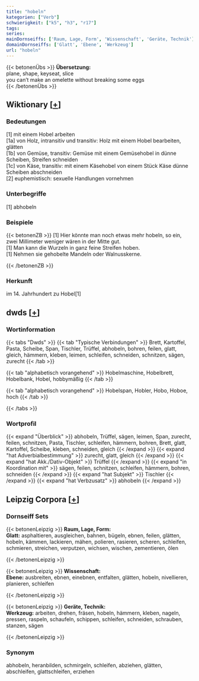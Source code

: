 ```yaml
---
title: "hobeln"
kategorien: ["Verb"]
schwierigkeit: ["k5", "h3", "r17"]
tags:
series:
mainDornseiffs: ['Raum, Lage, Form', 'Wissenschaft', 'Geräte, Technik']
domainDornseiffs: ['Glatt', 'Ebene', 'Werkzeug']
url: "hobeln"
---
```


{{< betonenÜbs >}}
**Übersetzung:**  
plane, shape, keyseat, slice  
you can’t make an omelette without breaking some eggs  
{{< /betonenÜbs >}}

## Wiktionary [[+](https://de.wiktionary.org/wiki/hobeln)]

### Bedeutungen
[1] mit einem Hobel arbeiten  
[1a] von Holz, intransitiv und transitiv: Holz mit einem Hobel bearbeiten, glätten  
[1b] von Gemüse, transitiv: Gemüse mit einem Gemüsehobel in dünne Scheiben, Streifen schneiden  
[1c] von Käse, transitiv: mit einem Käsehobel von einem Stück Käse dünne Scheiben abschneiden  
[2] euphemistisch: sexuelle Handlungen vornehmen  

### Unterbegriffe
[1] abhobeln  

### Beispiele
{{< betonenZB >}}
[1] Hier könnte man noch etwas mehr hobeln, so ein, zwei Millimeter weniger wären in der Mitte gut.  
[1] Man kann die Wurzeln in ganz feine Streifen hoben.  
[1] Nehmen sie gehobelte Mandeln oder Walnusskerne.  

{{< /betonenZB >}}
### Herkunft
im 14. Jahrhundert zu Hobel[1]  



## dwds [[+](https://www.dwds.de/wb/hobeln)]

### Wortinformation
{{< tabs "Dwds" >}}
{{< tab "Typische Verbindungen" >}}
Brett, Kartoffel, Pasta, Scheibe, Span, Tischler, Trüffel, abhobeln, bohren, feilen, glatt, gleich, hämmern, kleben, leimen, schleifen, schneiden, schnitzen, sägen, zurecht
{{< /tab >}}

{{< tab "alphabetisch vorangehend" >}}
Hobelmaschine, Hobelbrett, Hobelbank, Hobel, hobbymäßig
{{< /tab >}}

{{< tab "alphabetisch vorangehend" >}}
Hobelspan, Hobler, Hobo, Hoboe, hoch
{{< /tab >}}

{{< /tabs >}}

### Wortprofil
{{< expand "Überblick" >}} abhobeln, Trüffel, sägen, leimen, Span, zurecht, feilen, schnitzen, Pasta, Tischler, schleifen, hämmern, bohren, Brett, glatt, Kartoffel, Scheibe, kleben, schneiden, gleich {{< /expand >}}
{{< expand "hat Adverbialbestimmung" >}} zurecht, glatt, gleich {{< /expand >}}
{{< expand "hat Akk./Dativ-Objekt" >}} Trüffel {{< /expand >}}
{{< expand "in Koordination mit" >}} sägen, feilen, schnitzen, schleifen, hämmern, bohren, schneiden {{< /expand >}}
{{< expand "hat Subjekt" >}} Tischler {{< /expand >}}
{{< expand "hat Verbzusatz" >}} abhobeln {{< /expand >}}

## Leipzig Corpora [[+](https://corpora.uni-leipzig.de/en/res?word=hobeln&corpusId=deu_newscrawl-public_2018)]

### Dornseiff Sets
{{< betonenLeipzig >}}
**Raum, Lage, Form:**  
**Glatt:** asphaltieren, ausgleichen, bahnen, bügeln, ebnen, feilen, glätten, hobeln, kämmen, lackieren, mähen, polieren, rasieren, scheren, schleifen, schmieren, streichen, verputzen, wichsen, wischen, zementieren, ölen  

{{< /betonenLeipzig >}}


{{< betonenLeipzig >}}
**Wissenschaft:**  
**Ebene:** ausbreiten, ebnen, einebnen, entfalten, glätten, hobeln, nivellieren, planieren, schleifen  

{{< /betonenLeipzig >}}


{{< betonenLeipzig >}}
**Geräte, Technik:**  
**Werkzeug:** arbeiten, drehen, fräsen, hobeln, hämmern, kleben, nageln, pressen, raspeln, schaufeln, schippen, schleifen, schneiden, schrauben, stanzen, sägen  

{{< /betonenLeipzig >}}

### Synonym
abhobeln, heranbilden, schmirgeln, schleifen, abziehen, glätten, abschleifen, glattschleifen, erziehen

